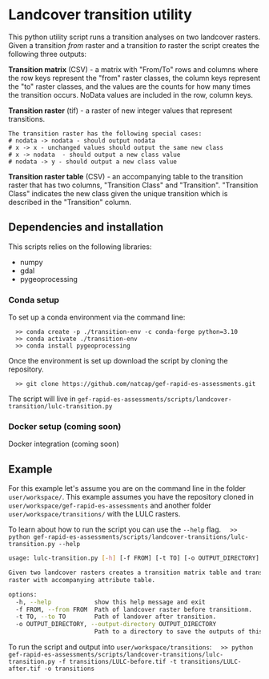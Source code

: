 # Landcover transition utility
This python utility script runs a transition analyses on two landcover rasters.
Given a transition _from_ raster and a transition _to_ raster the script
creates the following three outputs:

**Transition matrix** (CSV) - a matrix with "From/To" rows and columns
    where the row keys represent the "from" raster classes, the column
    keys represent the "to" raster classes, and the values are the
    counts for how many times the transition occurs. NoData values are
    included in the row, column keys.

**Transition raster** (tif) - a raster of new integer values that
    represent transitions.

    The transition raster has the following special cases:
    # nodata -> nodata - should output nodata
    # x -> x - unchanged values should output the same new class
    # x -> nodata  - should output a new class value
    # nodata -> y - should output a new class value

**Transition raster table** (CSV) - an accompanying table to the transition
    raster that has two columns, "Transition Class" and "Transition".
    "Transition Class" indicates the new class given the unique
    transition which is described in the "Transition" column.

## Dependencies and installation
This scripts relies on the following libraries:
  - numpy
  - gdal
  - pygeoprocessing

### Conda setup
To set up a conda environment via the command line:
```
  >> conda create -p ./transition-env -c conda-forge python=3.10
  >> conda activate ./transition-env
  >> conda install pygeoprocessing
```
Once the environment is set up download the script by cloning the repository.

`  >> git clone https://github.com/natcap/gef-rapid-es-assessments.git`

The script will live in `gef-rapid-es-assessments/scripts/landcover-transition/lulc-transition.py`

### Docker setup (coming soon)
Docker integration (coming soon)

## Example
For this example let's assume you are on the command line in the folder
`user/workspace/`. This example assumes you have the repository cloned in
`user/workspace/gef-rapid-es-assessments` and another folder
`user/workspace/transitions/` with the LULC rasters.

To learn about how to run the script you can use the `--help` flag.
`  >> python gef-rapid-es-assessments/scripts/landcover-transitions/lulc-transition.py --help`

```bash
usage: lulc-transition.py [-h] [-f FROM] [-t TO] [-o OUTPUT_DIRECTORY]

Given two landcover rasters creates a transition matrix table and transition
raster with accompanying attribute table.

options:
  -h, --help            show this help message and exit
  -f FROM, --from FROM  Path of landcover raster before transitionm.
  -t TO, --to TO        Path of landover after transition.
  -o OUTPUT_DIRECTORY, --output-directory OUTPUT_DIRECTORY
                        Path to a directory to save the outputs of this script.
```
To run the script and output into `user/workspace/transitions`:
`  >> python gef-rapid-es-assessments/scripts/landcover-transitions/lulc-transition.py -f transitions/LULC-before.tif -t transitions/LULC-after.tif -o transitions`

